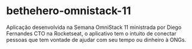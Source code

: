 # bethehero-omnistack-11
Aplicação desenvolvida na Semana OmniStack 11 ministrada por Diego Fernandes CTO na Rocketseat, o aplicativo tem o intuito de conectar pessoas que tem vontade de ajudar com seu tempo ou dinheiro à ONGs.
